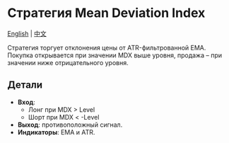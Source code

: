 # Стратегия Mean Deviation Index
[English](README.md) | [中文](README_cn.md)

Стратегия торгует отклонения цены от ATR-фильтрованной EMA.
Покупка открывается при значении MDX выше уровня,
продажа – при значении ниже отрицательного уровня.

## Детали

- **Вход**:
  - Лонг при MDX > Level
  - Шорт при MDX < -Level
- **Выход**: противоположный сигнал.
- **Индикаторы**: EMA и ATR.
